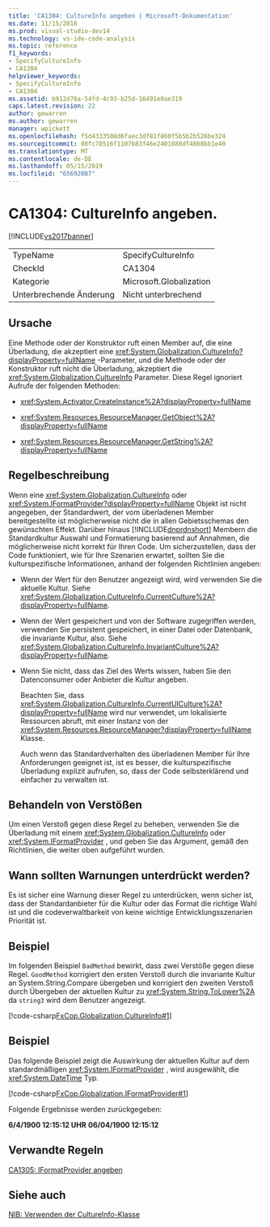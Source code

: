 ```yaml
---
title: 'CA1304: CultureInfo angeben | Microsoft-Dokumentation'
ms.date: 11/15/2016
ms.prod: visual-studio-dev14
ms.technology: vs-ide-code-analysis
ms.topic: reference
f1_keywords:
- SpecifyCultureInfo
- CA1304
helpviewer_keywords:
- SpecifyCultureInfo
- CA1304
ms.assetid: b912d76a-54fd-4c93-b25d-16491e0ae319
caps.latest.revision: 22
author: gewarren
ms.author: gewarren
manager: wpickett
ms.openlocfilehash: f5d4333508d6faec3df81f860f5b5b2b526be324
ms.sourcegitcommit: 08fc78516f1107b83f46e2401888df4868bb1e40
ms.translationtype: MT
ms.contentlocale: de-DE
ms.lasthandoff: 05/15/2019
ms.locfileid: "65692087"
---
```

# <a name="ca1304-specify-cultureinfo"></a>CA1304: CultureInfo angeben.
[!INCLUDE[vs2017banner](../includes/vs2017banner.md)]

|||
|-|-|
|TypeName|SpecifyCultureInfo|
|CheckId|CA1304|
|Kategorie|Microsoft.Globalization|
|Unterbrechende Änderung|Nicht unterbrechend|

## <a name="cause"></a>Ursache
 Eine Methode oder der Konstruktor ruft einen Member auf, die eine Überladung, die akzeptiert eine <xref:System.Globalization.CultureInfo?displayProperty=fullName> -Parameter, und die Methode oder der Konstruktor ruft nicht die Überladung, akzeptiert die <xref:System.Globalization.CultureInfo> Parameter. Diese Regel ignoriert Aufrufe der folgenden Methoden:

- <xref:System.Activator.CreateInstance%2A?displayProperty=fullName>

- <xref:System.Resources.ResourceManager.GetObject%2A?displayProperty=fullName>

- <xref:System.Resources.ResourceManager.GetString%2A?displayProperty=fullName>

## <a name="rule-description"></a>Regelbeschreibung
 Wenn eine <xref:System.Globalization.CultureInfo> oder <xref:System.IFormatProvider?displayProperty=fullName> Objekt ist nicht angegeben, der Standardwert, der vom überladenen Member bereitgestellte ist möglicherweise nicht die in allen Gebietsschemas den gewünschten Effekt. Darüber hinaus [!INCLUDE[dnprdnshort](../includes/dnprdnshort-md.md)] Membern die Standardkultur Auswahl und Formatierung basierend auf Annahmen, die möglicherweise nicht korrekt für Ihren Code. Um sicherzustellen, dass der Code funktioniert, wie für Ihre Szenarien erwartet, sollten Sie die kulturspezifische Informationen, anhand der folgenden Richtlinien angeben:

- Wenn der Wert für den Benutzer angezeigt wird, wird verwenden Sie die aktuelle Kultur. Siehe <xref:System.Globalization.CultureInfo.CurrentCulture%2A?displayProperty=fullName>.

- Wenn der Wert gespeichert und von der Software zugegriffen werden, verwenden Sie persistent gespeichert, in einer Datei oder Datenbank, die invariante Kultur, also. Siehe <xref:System.Globalization.CultureInfo.InvariantCulture%2A?displayProperty=fullName>.

- Wenn Sie nicht, dass das Ziel des Werts wissen, haben Sie den Datenconsumer oder Anbieter die Kultur angeben.

  Beachten Sie, dass <xref:System.Globalization.CultureInfo.CurrentUICulture%2A?displayProperty=fullName> wird nur verwendet, um lokalisierte Ressourcen abruft, mit einer Instanz von der <xref:System.Resources.ResourceManager?displayProperty=fullName> Klasse.

  Auch wenn das Standardverhalten des überladenen Member für Ihre Anforderungen geeignet ist, ist es besser, die kulturspezifische Überladung explizit aufrufen, so, dass der Code selbsterklärend und einfacher zu verwalten ist.

## <a name="how-to-fix-violations"></a>Behandeln von Verstößen
 Um einen Verstoß gegen diese Regel zu beheben, verwenden Sie die Überladung mit einem <xref:System.Globalization.CultureInfo> oder <xref:System.IFormatProvider> , und geben Sie das Argument, gemäß den Richtlinien, die weiter oben aufgeführt wurden.

## <a name="when-to-suppress-warnings"></a>Wann sollten Warnungen unterdrückt werden?
 Es ist sicher eine Warnung dieser Regel zu unterdrücken, wenn sicher ist, dass der Standardanbieter für die Kultur oder das Format die richtige Wahl ist und die codeverwaltbarkeit von keine wichtige Entwicklungsszenarien Priorität ist.

## <a name="example"></a>Beispiel
 Im folgenden Beispiel `BadMethod` bewirkt, dass zwei Verstöße gegen diese Regel. `GoodMethod` korrigiert den ersten Verstoß durch die invariante Kultur an System.String.Compare übergeben und korrigiert den zweiten Verstoß durch Übergeben der aktuellen Kultur zu <xref:System.String.ToLower%2A> da `string3` wird dem Benutzer angezeigt.

 [!code-csharp[FxCop.Globalization.CultureInfo#1](../snippets/csharp/VS_Snippets_CodeAnalysis/FxCop.Globalization.CultureInfo/cs/FxCop.Globalization.CultureInfo.cs#1)]

## <a name="example"></a>Beispiel
 Das folgende Beispiel zeigt die Auswirkung der aktuellen Kultur auf dem standardmäßigen <xref:System.IFormatProvider> , wird ausgewählt, die <xref:System.DateTime> Typ.

 [!code-csharp[FxCop.Globalization.IFormatProvider#1](../snippets/csharp/VS_Snippets_CodeAnalysis/FxCop.Globalization.IFormatProvider/cs/FxCop.Globalization.IFormatProvider.cs#1)]

 Folgende Ergebnisse werden zurückgegeben:

 **6/4/1900 12:15:12 UHR**
**06/04/1900 12:15:12**
## <a name="related-rules"></a>Verwandte Regeln
 [CA1305: IFormatProvider angeben](../code-quality/ca1305-specify-iformatprovider.md)

## <a name="see-also"></a>Siehe auch
 [NIB: Verwenden der CultureInfo-Klasse](https://msdn.microsoft.com/d4329e34-64c3-4d1e-8c73-5b0ee626ba7a)
